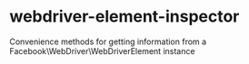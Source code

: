 # webdriver-element-inspector
Convenience methods for getting information from a Facebook\WebDriver\WebDriverElement instance
